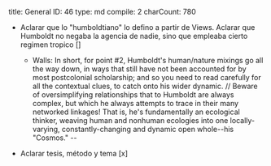 title:          General
ID:             46
type:           md
compile:        2
charCount:      780


- Aclarar que lo "humboldtiano" lo defino a partir de Views. Aclarar que Humboldt no negaba la agencia de nadie, sino que empleaba cierto regimen tropico []
	- Walls: In short, for point #2, Humboldt's human/nature mixings go all the 		way down, in ways that still have not been accounted for by most postcolonial 		scholarship; and so you need to read carefully for all the contextual clues, to 		catch onto his wider dynamic. // Beware of oversimplifying relationships that 		to Humboldt are always complex, but which he always attempts to trace in 		their many networked linkages! That is, he's fundamentally an ecological 			thinker, weaving human and nonhuman ecologies into one locally-varying, 		constantly-changing and dynamic open whole--his "Cosmos." --

- Aclarar tesis, método y tema [x]
